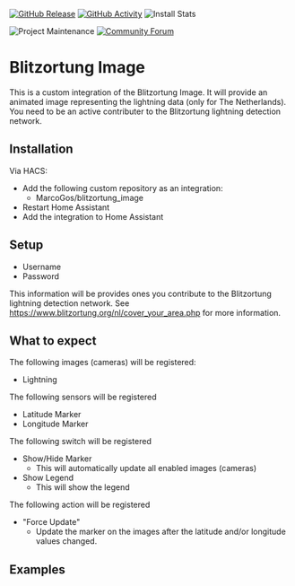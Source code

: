 [![GitHub Release][releases-shield]][releases]
[![GitHub Activity][commits-shield]][commits]
![Install Stats][stats]

![Project Maintenance][maintenance-shield]
[![Community Forum][forum-shield]][forum]

# Blitzortung Image

This is a custom integration of the Blitzortung Image. It will provide an animated image representing the lightning data (only for The Netherlands). You need to be an active contributer to the Blitzortung lightning detection network.

## Installation

Via HACS:

- Add the following custom repository as an integration:
    - MarcoGos/blitzortung_image
- Restart Home Assistant
- Add the integration to Home Assistant

## Setup

- Username
- Password

This information will be provides ones you contribute to the Blitzortung lightning detection network. See https://www.blitzortung.org/nl/cover_your_area.php for more information.

## What to expect

The following images (cameras) will be registered:

- Lightning

The following sensors will be registered

- Latitude Marker
- Longitude Marker

The following switch will be registered

- Show/Hide Marker
    - This will automatically update all enabled images (cameras)
- Show Legend
    - This will show the legend

The following action will be registered

- "Force Update"
    - Update the marker on the images after the latitude and/or longitude values changed.

## Examples

[commits-shield]: https://img.shields.io/github/commit-activity/y/MarcoGos/blitzortung_image.svg?style=for-the-badge
[commits]: https://github.com/MarcoGos/blitzortung_image/commits/main
[forum-shield]: https://img.shields.io/badge/community-forum-brightgreen.svg?style=for-the-badge
[forum]: https://community.home-assistant.io/
[maintenance-shield]: https://img.shields.io/badge/maintainer-%40MarcoGos-blue.svg?style=for-the-badge
[releases-shield]: https://img.shields.io/github/release/MarcoGos/blitzortung_image.svg?style=for-the-badge
[releases]: https://github.com/MarcoGos/blitzortung_image/releases
[stats]: https://img.shields.io/badge/dynamic/json?color=41BDF5&logo=home-assistant&label=integration%20usage&suffix=%20installs&cacheSeconds=15600&url=https://analytics.home-assistant.io/custom_integrations.json&query=$.blitzortung_image.total&style=for-the-badge